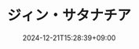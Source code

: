 ---
date: 2024-12-21T15:28:39+09:00
title: "ジィン・サタナチア"
address: 魔族界
species:
 - 魔族
 - 淫魔
height: 158
age: 16
---